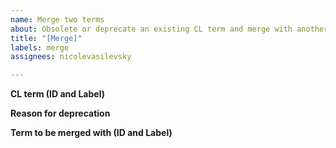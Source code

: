 ```yaml
---
name: Merge two terms
about: Obsolete or deprecate an existing CL term and merge with another CL term. Note - use the 'obsolete' template if you would like to obsolete a term without replacing it with another existing CL term.
title: "[Merge]"
labels: merge
assignees: nicolevasilevsky

---
```


**CL term (ID and Label)**


**Reason for deprecation**


**Term to be merged with (ID and Label)**
